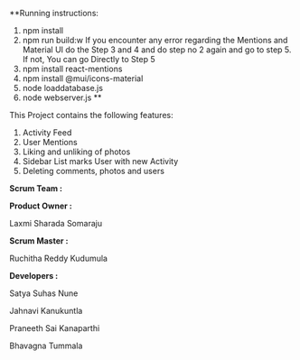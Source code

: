 **Running instructions:
1. npm install
2.  npm run build:w
If you encounter any error regarding the Mentions and Material UI do the Step 3 and 4 and do step no 2 again and go to step 5. If not, You can go Directly to Step 5
3. npm install react-mentions 
4. npm install @mui/icons-material
5. node loaddatabase.js
6. node webserver.js
**

This Project contains the following features:

1. Activity Feed
2. User Mentions
3. Liking and unliking of photos
4. Sidebar List marks User with new Activity
5. Deleting comments, photos and users

**Scrum Team :**

**Product Owner :**

Laxmi Sharada Somaraju

**Scrum Master :**

Ruchitha Reddy Kudumula

**Developers :**

Satya Suhas Nune

Jahnavi Kanukuntla

Praneeth Sai Kanaparthi

Bhavagna Tummala
